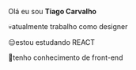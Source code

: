 

<div>
<p>Olá eu sou <strong>Tiago Carvalho </strong></p>

💀atualmente trabalho como designer

😌estou estudando REACT

🫡tenho conhecimento de front-end
</div>

<div>
